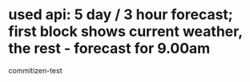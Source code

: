 used api: 5 day / 3 hour forecast;
first block shows current weather, the rest - forecast for 9.00am
=================================================================
commitizen-test




